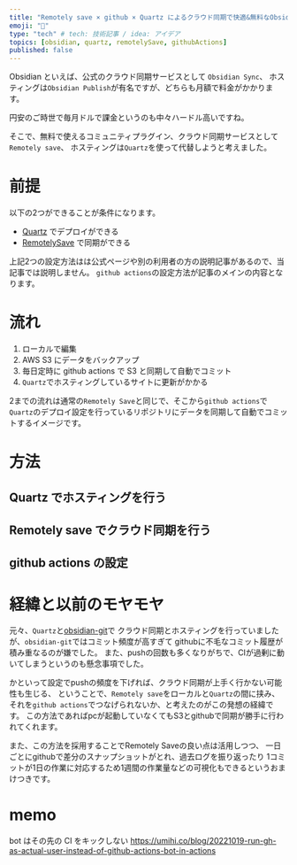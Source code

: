 ```yaml
---
title: "Remotely save × github × Quartz によるクラウド同期で快適&無料なObsidianホスティング"
emoji: "🤖"
type: "tech" # tech: 技術記事 / idea: アイデア
topics: [obsidian, quartz, remotelySave, githubActions]
published: false
---
```


Obsidian といえば、公式のクラウド同期サービスとして `Obsidian Sync`、
ホスティングは`Obsidian Publish`が有名ですが、どちらも月額で料金がかかります。

円安のご時世で毎月ドルで課金というのも中々ハードル高いですね。

そこで、無料で使えるコミュニティプラグイン、クラウド同期サービスとして `Remotely save`、
ホスティングは`Quartz`を使って代替しようと考えました。

# 前提

以下の2つができることが条件になります。
- [Quartz](https://quartz.jzhao.xyz/) でデプロイができる
- [RemotelySave](https://github.com/remotely-save/remotely-save) で同期ができる

上記2つの設定方法はは公式ページや別の利用者の方の説明記事があるので、当記事では説明しません。
`github actions`の設定方法が記事のメインの内容となります。

# 流れ

1. ローカルで編集
2. AWS S3 にデータをバックアップ
3. 毎日定時に github actions で S3 と同期して自動でコミット
4. `Quartz`でホスティングしているサイトに更新がかかる

2までの流れは通常の`Remotely Save`と同じで、そこから`github actions`で`Quartz`のデプロイ設定を行っているリポジトリにデータを同期して自動でコミットするイメージです。

# 方法

## Quartz でホスティングを行う
## Remotely save でクラウド同期を行う
## github actions の設定

# 経緯と以前のモヤモヤ
元々、`Quartz`と[obsidian-git](https://github.com/Vinzent03/obsidian-git)で
クラウド同期とホスティングを行っていましたが、`obsidian-git`ではコミット頻度が高すぎて
githubに不毛なコミット履歴が積み重なるのが嫌でした。
また、pushの回数も多くなりがちで、CIが過剰に動いてしまうというのも懸念事項でした。

かといって設定でpushの頻度を下げれば、クラウド同期が上手く行かない可能性も生じる、
ということで、`Remotely save`をローカルと`Quartz`の間に挟み、
それを`github actions`でつなげられないか、と考えたのがこの発想の経緯です。
この方法であればpcが起動していなくてもS3とgithubで同期が勝手に行われてくれます。

また、この方法を採用することでRemotely Saveの良い点は活用しつつ、
一日ごとにgithubで差分のスナップショットがとれ、過去ログを振り返ったり
1コミットが1日の作業に対応するため1週間の作業量などの可視化もできるというおまけつきです。

# memo

bot はその先の CI をキックしない
https://umihi.co/blog/20221019-run-gh-as-actual-user-instead-of-github-actions-bot-in-actions
